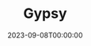 ---
title: Gypsy
date: 2023-09-08T00:00:00
opening_date: 1963-11-15
closing_date: 1963-11-23
layout: productions
playbill:
Theatre: Theatre Jacksonville
Venue: Little Theatre
cast:
- Uncle Jocko: Dixon Turner
- George: Phil Meunier
- Girl:
  - Candy Oberdorfer
  - Terry Lynn Collins
- Arnold: Morris Foor
- Balloon Girl: Mary Marell
- Mother:
  - Ruth Coleman
  - Liz Collins
  - Ruth Geis
  - Joyce Gore
  - Ruth Perry
- Baby Louise: Tina Coleman
- Baby June: Robin Yancey
- Rose: Thelma Baker
- Chousie: FiFi
- Pop: Frank Ridge
- Newsboy:
  - Jon Goodman
  - Danny Goodman
  - Stanley Picus
  - Michael Pittman
  - Morris Foor
- Weber: Gene Moore
- Herbie: Willard Berdit
- Louise: Martha Tanner
- June: Barbara Goodman
- Tulsa: Frank Spolar
- Yonkers: Bill Milton
- Angie: David Lang
- L.A.: John Skye
- Kringelein: Bernie Shainbrown
- Mr. Goldstone: Sid Backer
- Farm Boy:
  - Bill Milton
  - John Skye
  - Frank Spolar
  - David Land
  - Nolan Dingman
- Miss Cratchitt: Ellen Black
- Agnes: Kelly Stansel
- Marjorie May: Cathy Perry
- Dolores: Diana Schuh
- Thelma: Pat Harper
- Edna: Cindy Wooden
- Gail: Charlotte Smotherman
- Pastey: Dixon Turner
- Tessie Tura: Terry McIntyre
- Mazeppa: Jeanne Solomon
- Electra: Gertrude Moller
- Cigar: Jimtom Richardson
- Showgirl:
  - Bambi Bowen
  - Charlotte Ann Rogers
  - Linda Brown
  - Anita Cheshire
- Alston Summers: Alston Summers
- Phil: Gene Moore
- Bourgeron-Cochon: Allen Glenn
- Dancer:
  - Cathy Perry
  - Diana Schuh
  - Ruthie Piva
  - Sara-Jo Berman
  - Judy MacDonald
crew:
- Director: George Ballis
- Choreographer: Jeanne Solomon
- Musical Director: Rosalind MacEnulty
- Set Designer: Chase Ambler
- Lighting Designer: Peggy Miller
- Costumes:
  - Frank Ridge
  - Ruth Perry
  - Ruth Coleman
- Production Supervisor: Marshall Grauer
- Assistant Production Supervisor: Carolyn Lieder
- Stage Manager: Phil Meunier
- Assistant Stage Manager: Sid Backer
- Lighting:
  - Sandra Spencer
  - Barbara Jensen
- Properties:
  - Helen Cochran
  - Ed Poole
  - Gladys Witten
  - Joyce Kaye
  - Jean Schnabel
  - Betty Hallett
  - Gladys Dale
  - Beverly Fink
  - Eula Walters
  - Bill Thornton
  - Doris Thornhill
  - Mary Frances Thornhill
  - Gayle Swymer
  - A. Ira Fink
  - Bill Gibbs
  - Carolyn Lieder
  - Esther Barnes
  - Ellen Black
- Make-Up:
  - Bill Milton
  - Phil Meunier
  - Bill Thornton
  - John Skye
  - Gertrude Moller
  - Ruth Perry
  - Ruth Coleman
  - Jean Goodman
  - Liz Collins
- Stage Crew:
  - Ray Collins
  - Bob Schuh
  - Buddy Marshall
- Painting:
  - Dixie Cohen
  - Dixon Turner
  - Barbara Jensen
  - Galdys Dale
- Crew Workers:
  - Liz Collins
  - Peggy Miller
  - Charlotte Smotherman
  - Diana Schuh
  - Wenonah Wells
  - Sandra Spencer
  - Eula Walters
  - A. Ira Fink
- Stage Hands:
  - Allen Glenn
  - Bob Schuh
  - John Skye
  - Bernie Shainbrown
  - Sid Backer
  - Dixon Turner
  - Phil Meunier
understudies:
orchestra:
---